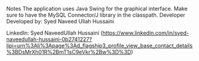 Notes
The application uses Java Swing for the graphical interface.
Make sure to have the MySQL Connector/J library in the classpath.
Developer
Developed by: Syed Naveed Ullah Hussaini

LinkedIn: Syed NaveedUllah Hussaini  (https://www.linkedin.com/in/syed-naveedullah-hussaini-0b2741227?lipi=urn%3Ali%3Apage%3Ad_flagship3_profile_view_base_contact_details%3BDsMrXh01R%2BmT1sC9eVkr%2Bw%3D%3D)
